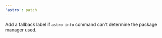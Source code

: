 ```yaml
---
'astro': patch
---
```


Add a fallback label if `astro info` command can't determine the package manager used.

